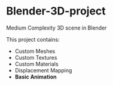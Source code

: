 # Blender-3D-project
 Medium Complexity 3D scene in Blender

This project contains:
<ul>
<li>Custom Meshes</li>
<li>Custom Textures</li>
<li>Custom Materials</li>
<li>Displacement Mapping</li>
<li><strong>Basic Animation</strong></li>
</ul>

